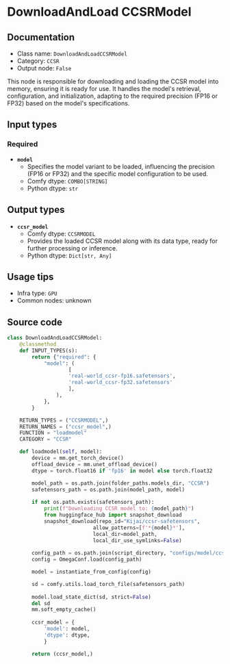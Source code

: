 # DownloadAndLoad CCSRModel
## Documentation
- Class name: `DownloadAndLoadCCSRModel`
- Category: `CCSR`
- Output node: `False`

This node is responsible for downloading and loading the CCSR model into memory, ensuring it is ready for use. It handles the model's retrieval, configuration, and initialization, adapting to the required precision (FP16 or FP32) based on the model's specifications.
## Input types
### Required
- **`model`**
    - Specifies the model variant to be loaded, influencing the precision (FP16 or FP32) and the specific model configuration to be used.
    - Comfy dtype: `COMBO[STRING]`
    - Python dtype: `str`
## Output types
- **`ccsr_model`**
    - Comfy dtype: `CCSRMODEL`
    - Provides the loaded CCSR model along with its data type, ready for further processing or inference.
    - Python dtype: `Dict[str, Any]`
## Usage tips
- Infra type: `GPU`
- Common nodes: unknown


## Source code
```python
class DownloadAndLoadCCSRModel:
    @classmethod
    def INPUT_TYPES(s):
        return {"required": {
            "model": (
                    [ 
                    'real-world_ccsr-fp16.safetensors',
                    'real-world_ccsr-fp32.safetensors'
                    ],
                ),
            },
        }

    RETURN_TYPES = ("CCSRMODEL",)
    RETURN_NAMES = ("ccsr_model",)
    FUNCTION = "loadmodel"
    CATEGORY = "CCSR"

    def loadmodel(self, model):
        device = mm.get_torch_device()
        offload_device = mm.unet_offload_device()
        dtype = torch.float16 if 'fp16' in model else torch.float32

        model_path = os.path.join(folder_paths.models_dir, "CCSR")
        safetensors_path = os.path.join(model_path, model)
        
        if not os.path.exists(safetensors_path):
            print(f"Downloading CCSR model to: {model_path}")
            from huggingface_hub import snapshot_download
            snapshot_download(repo_id="Kijai/ccsr-safetensors",
                            allow_patterns=[f'*{model}*'],
                            local_dir=model_path,
                            local_dir_use_symlinks=False)
            
        config_path = os.path.join(script_directory, "configs/model/ccsr_stage2.yaml")
        config = OmegaConf.load(config_path)

        model = instantiate_from_config(config)

        sd = comfy.utils.load_torch_file(safetensors_path)
      
        model.load_state_dict(sd, strict=False)
        del sd
        mm.soft_empty_cache()
        
        ccsr_model = {
            'model': model, 
            'dtype': dtype,
            }

        return (ccsr_model,)

```
